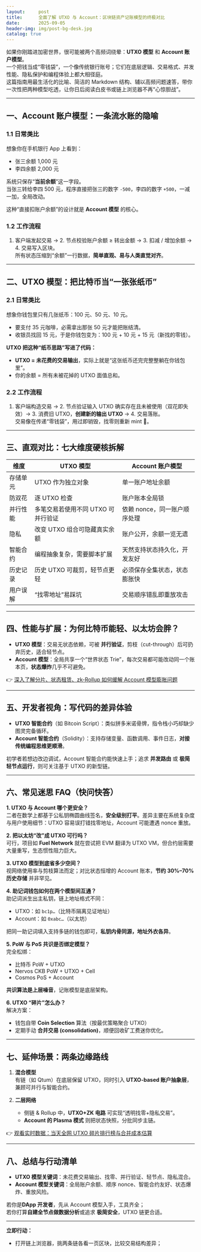 ```yaml
---
layout:     post
title:      全面了解 UTXO 与 Account：区块链资产记账模型的终极对比
date:       2025-09-05
header-img: img/post-bg-desk.jpg
catalog: true
---
```


如果你刚踏进加密世界，很可能被两个高频词绕晕：**UTXO 模型** 和 **Account 账户模型**。  
一个把钱当成“零钱袋”，一个像传统银行账号；它们在底层逻辑、交易格式、并发性能、隐私保护和编程体验上都大相径庭。  
这篇指南用最生活化的比喻、简洁的 Markdown 结构、辅以高频问题速答，带你一次性把两种模型吃透，让你日后阅读白皮书或链上浏览器不再“心惊胆战”。

---

## 一、Account 账户模型：一条流水账的隐喻

### 1.1 日常类比
想象你在手机银行 App 上看到：
- 张三余额 1,000 元  
- 李四余额 2,000 元  

系统只保存“**当前余额**”这一字段。  
当张三转给李四 500 元，程序直接把张三的数字 `-500`，李四的数字 `+500`，一减一加，全局改动。  

这种“直接扣账户余额”的设计就是 **Account 模型** 的核心。  

### 1.2 工作流程
1. 客户端发起交易 → 2. 节点校验账户余额 ≥ 转出金额 → 3. 扣减 / 增加余额 → 4. 交易写入区块。  
所有状态压缩到“余额”一行数据，**简单直观、易与人类直觉对齐**。

---

## 二、UTXO 模型：把比特币当“一张张纸币”

### 2.1 日常类比
想象你钱包里只有几张纸币：100 元、50 元、10 元。  
- 要支付 35 元咖啡，必需拿出那张 50 元才能把账结清。  
- 收银员找回 15 元，于是你钱包变为：100 元 + 10 元 + 15 元（新找的零钱）。  

**UTXO 把这种“纸币思路”写进了代码：**
- **UTXO = 未花费的交易输出**，实际上就是“这张纸币还完完整整躺在你钱包里”。  
- 你的余额 = 所有未被花掉的 UTXO 面值总和。  

### 2.2 工作流程
1. 客户端构造交易 → 2. 节点验证输入 UTXO 确实存在且未被使用（双花即失效）→ 3. 消费旧 UTXO，**创建新的输出 UTXO** → 4. 交易落账。  
交易像在传递“零钱袋”，用过即销毁，找零则重新 mint 🔗。

---

## 三、直观对比：七大维度硬核拆解

| 维度 | UTXO 模型 | Account 账户模型 |
|---|---|---|
| 存储单元 | UTXO 作为独立对象 | 单一账户地址余额 |
| 防双花 | 逐 UTXO 检查 | 账户账本全局锁 |
| 并行性能 | 多笔交易若使用不同 UTXO 可并行验证 | 依赖 nonce，同一账户顺序处理 |
| 隐私 | 改变 UTXO 组合可隐藏真实余额 | 账户公开，余额一览无遗 |
| 智能合约 | 编程抽象复杂，需要脚本扩展 | 天然支持状态持久化，开发友好 |
| 历史记录 | 历史 UTXO 可裁剪，轻节点更轻 | 必须保存全集状态，状态膨胀快 |
| 用户误解 | “找零地址”易踩坑 | 交易顺序错乱即重放攻击 |

---

## 四、性能与扩展：为何比特币能轻、以太坊会胖？

- **UTXO 模型**：交易无状态依赖，可被 **并行验证**，剪枝（cut-through）后可扔弃历史，适合轻节点。  
- **Account 模型**：全局共享一个“世界状态 Trie”，每次交易都可能改动同一个账本页，**状态爆炸**几乎不可避免。  

👉 [深入了解分片、状态租赁、zk-Rollup 如何缓解 Account 模型膨胀问题](https://okxdog.com/)

---

## 五、开发者视角：写代码的差异体验

- **UTXO 智能合约**（如 Bitcoin Script）：类似拼多米诺骨牌，指令栈小巧却缺少图灵完备循环。  
- **Account 智能合约**（Solidity）：支持存储变量、函数调用、事件日志，**对接传统编程思维更顺滑**。  

初学者若想边改边调试，Account 智能合约能快速上手；追求 **并发路由** 或 **极简轻节点运行**，则可关注基于 UTXO 的新型链。

---

## 六、常见迷思 FAQ（快问快答）

**1. UTXO 与 Account 哪个更安全？**  
二者在数学上都基于公私钥椭圆曲线签名，**安全级别打平**。差异主要在系统复杂度与用户使用细节：UTXO 容易误打错找零地址，Account 可能遭遇 nonce 重放。

**2. 把以太坊“改”成 UTXO 可行吗？**  
可行，项目如 **Fuel Network** 就在尝试把 EVM 翻译为 UTXO VM，但合约层需要大量重写，生态惯性阻力巨大。

**3. UTXO 模型到底省多少空间？**  
视网络使用率与剪枝算法而定；对比状态恒增的 Account 账本，**节约 30%–70% 历史存储** 并非罕见。

**4. 助记词钱包如何在两个模型间互通？**  
助记词派生出主私钥，链上地址格式不同：  
- UTXO：如 `bc1p…`（比特币隔离见证地址）  
- Account：如 `0xabc…`（以太坊）  

把同一助记词填入支持多链的钱包即可，**私钥内骨同源，地址外衣各异**。

**5. PoW 与 PoS 共识是否绑定模型？**  
完全松绑：  
- 比特币 PoW + UTXO  
- Nervos CKB PoW + UTXO + Cell  
- Cosmos PoS + Account  

**共识算法是上层噪音**，记账模型是底层架构。

**6. UTXO “碎片”怎么办？**  
解决方案：  
- 钱包自带 **Coin Selection** 算法（按最优策略聚合 UTXO）  
- 定期手动 **合并交易 (consolidation)**，顺便回收矿工费迷你优化。  

---

## 七、延伸场景：两条边缘路线

1. **混合模型**  
   有链（如 Qtum）在底层保留 UTXO，同时引入 **UTXO-based 账户抽象层**，兼顾可并行与智能合约。  

2. **二层网络**  
   - 侧链 & Rollup 中，**UTXO+ZK 电路** 可实现“透明找零+隐私交易”。  
   - **Account 的 Plasma 模式** 则把状态快照，分批同步主链。  

👉 [观看实时数据：当天全网 UTXO 碎片排行榜与合并成本估算](https://okxdog.com/)

---

## 八、总结与行动清单

- **UTXO 模型关键词**：未花费交易输出、找零、并行验证、轻节点、隐私混合。  
- **Account 模型关键词**：全局账户余额、顺序 nonce、智能合约友好、状态爆炸、重放风险。  

若你是**DApp 开发者**，先从 Account 模型入手，工具齐全；  
若你打算**自建全节点做数据分析**或追求 **极简安全**，UTXO 链更合适。

---

**立即行动：**  
- 打开链上浏览器，挑两条链各看一页区块，比较交易结构差异；